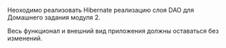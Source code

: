 Неоходимо реализовать Hibernate реализацию слоя DAO для Домашнего задания модуля 2.

Весь функционал и внешний вид приложения должны оставаться без изменений.
